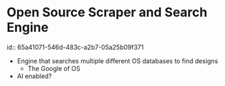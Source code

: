# Open Source Scraper and Search Engine
id:: 65a41071-546d-483c-a2b7-05a25b09f371
- Engine that searches multiple different OS databases to find designs
	- The Google of OS
- AI enabled?